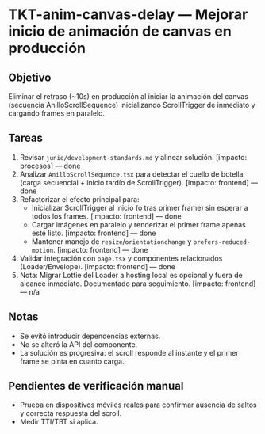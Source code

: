 # TKT-anim-canvas-delay — Mejorar inicio de animación de canvas en producción

## Objetivo
Eliminar el retraso (~10s) en producción al iniciar la animación del canvas (secuencia AnilloScrollSequence) inicializando ScrollTrigger de inmediato y cargando frames en paralelo.

## Tareas
1. Revisar `junie/development-standards.md` y alinear solución. [impacto: procesos] — done
2. Analizar `AnilloScrollSequence.tsx` para detectar el cuello de botella (carga secuencial + inicio tardío de ScrollTrigger). [impacto: frontend] — done
3. Refactorizar el efecto principal para:
   - Inicializar ScrollTrigger al inicio (o tras primer frame) sin esperar a todos los frames. [impacto: frontend] — done
   - Cargar imágenes en paralelo y renderizar el primer frame apenas esté listo. [impacto: frontend] — done
   - Mantener manejo de `resize`/`orientationchange` y `prefers-reduced-motion`. [impacto: frontend] — done
4. Validar integración con `page.tsx` y componentes relacionados (Loader/Envelope). [impacto: frontend] — done
5. Nota: Migrar Lottie del Loader a hosting local es opcional y fuera de alcance inmediato. Documentado para seguimiento. [impacto: frontend] — n/a

## Notas
- Se evitó introducir dependencias externas.
- No se alteró la API del componente.
- La solución es progresiva: el scroll responde al instante y el primer frame se pinta en cuanto carga.

## Pendientes de verificación manual
- Prueba en dispositivos móviles reales para confirmar ausencia de saltos y correcta respuesta del scroll.
- Medir TTI/TBT si aplica.
